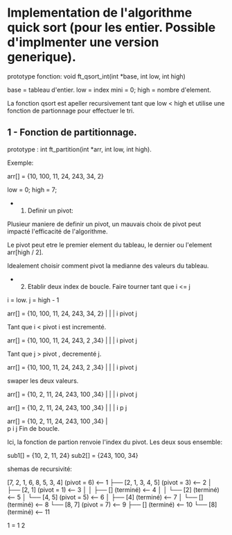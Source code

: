 # Implementation de l'algorithme quick sort (pour les entier. Possible d'implmenter une version generique).


prototype fonction: void	ft_qsort_int(int *base, int low, int high)

base = tableau d'entier.
low = index mini = 0;
high = nombre d'element.

La fonction qsort est apeller recursivement tant que low < high et utilise une fonction de partionnage pour effectuer le tri.


## 1 - Fonction de partitionnage.

prototype : int	ft_partition(int *arr, int low, int high).

Exemple:

arr[] = {10, 100, 11, 24, 243, 34, 2}

low = 0;
high = 7;

* 1) Definir un pivot:

Plusieur maniere de definir un pivot, un mauvais choix de pivot peut impacté l'efficacité de l'algorithme.

Le pivot peut etre le premier element du tableau, le dernier  ou l'element arr[high / 2].

Idealement choisir comment pivot la medianne des valeurs du tableau.

* 2) Etablir deux index de boucle. Faire tourner tant que i <= j

i = low.
j = high - 1

arr[] = {10, 100, 11, 24, 243, 34, 2}
         |             |           |
         i           pivot         j

Tant que i < pivot i est incrementé.

arr[] = {10,  100, 11, 24, 243, 2 ,34}
               |       |            |
               i     pivot          j

Tant que j > pivot , decrementé j.

arr[] = {10,  100, 11, 24, 243, 2 ,34}
               |       |        |
               i     pivot      j

swaper les deux valeurs.

arr[] = {10, 2, 11, 24, 243, 100 ,34}
             |       |        |
             i     pivot      j

arr[] = {10, 2, 11, 24, 243, 100 ,34}
                |   |    |
                i   p    j

arr[] = {10, 2, 11, 24, 243, 100 ,34}
                    |    
                    p
                    i
                    j
Fin de boucle.

Ici, la fonction de partion renvoie l'index du pivot.
Les deux sous ensemble:

sub1[] = {10, 2, 11, 24}
sub2[] = {243, 100, 34}

shemas de recursivité:

[7, 2, 1, 6, 8, 5, 3, 4] (pivot = 6)  <-- 1
├── [2, 1, 3, 4, 5] (pivot = 3)       <-- 2
│   ├── [2, 1] (pivot = 1)            <-- 3
│   │   ├── [] (terminé)              <-- 4
│   │   └── [2] (terminé)             <-- 5
│   └── [4, 5] (pivot = 5)            <-- 6
│       ├── [4] (terminé)             <-- 7
│       └── [] (terminé)              <-- 8
└── [8, 7] (pivot = 7)                <-- 9
    ├── [] (terminé)                  <-- 10
    └── [8] (terminé)                 <-- 11


1 = 1
2
